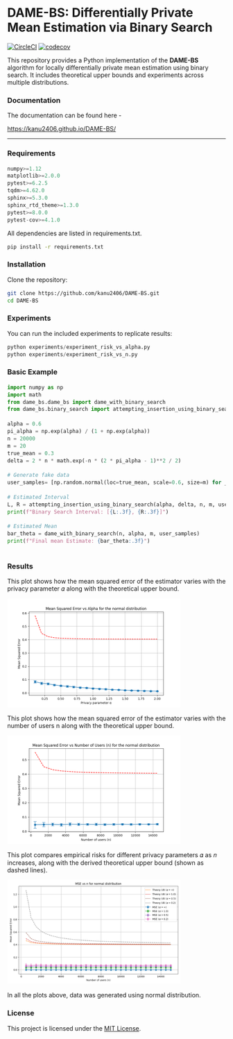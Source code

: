 # DAME-BS: Differentially Private Mean Estimation via Binary Search

[![CircleCI](https://dl.circleci.com/status-badge/img/gh/kanu2406/DAME-BS/tree/main.svg?style=svg&circle-token=CCIPRJ_HwgZxRmn4FC9KWA4t8tmKG_42331c11496c635f99cf9fdd0514727175f5446a)](https://dl.circleci.com/status-badge/redirect/gh/kanu2406/DAME-BS/tree/main) [![codecov](https://codecov.io/gh/kanu2406/DAME-BS/graph/badge.svg?token=LBKGKXDCGV)](https://codecov.io/gh/kanu2406/DAME-BS)

This repository provides a Python implementation of the **DAME-BS** algorithm for locally differentially private mean estimation using binary search. It includes theoretical upper bounds and experiments across multiple distributions.

### Documentation

The documentation can be found here -

https://kanu2406.github.io/DAME-BS/


---

### Requirements

```python
numpy>=1.12
matplotlib>=2.0.0
pytest>=6.2.5
tqdm>=4.62.0
sphinx>=5.3.0
sphinx_rtd_theme>=1.3.0
pytest>=8.0.0
pytest-cov>=4.1.0
```

All dependencies are listed in requirements.txt.


```bash
pip install -r requirements.txt
```

### Installation
Clone the repository:

```bash
git clone https://github.com/kanu2406/DAME-BS.git
cd DAME-BS
```

### Experiments
You can run the included experiments to replicate results:

```python
python experiments/experiment_risk_vs_alpha.py
python experiments/experiment_risk_vs_n.py
```

### Basic Example

```python
import numpy as np
import math
from dame_bs.dame_bs import dame_with_binary_search
from dame_bs.binary_search import attempting_insertion_using_binary_search
 
alpha = 0.6
pi_alpha = np.exp(alpha) / (1 + np.exp(alpha))
n = 20000
m = 20
true_mean = 0.3
delta = 2 * n * math.exp(-n * (2 * pi_alpha - 1)**2 / 2)

# Generate fake data
user_samples= [np.random.normal(loc=true_mean, scale=0.6, size=m) for _ in range(n)]

# Estimated Interval
L, R = attempting_insertion_using_binary_search(alpha, delta, n, m, user_samples)
print(f"Binary Search Interval: [{L:.3f}, {R:.3f}]")

# Estimated Mean
bar_theta = dame_with_binary_search(n, alpha, m, user_samples)
print(f"Final mean Estimate: {bar_theta:.3f}")



```

### Results

This plot shows how the mean squared error of the estimator varies with the privacy parameter 𝛼 along with the theoretical upper bound. 

<img src="docs/figures/risk_vs_alpha/normal_alpha.png" alt="risk_vs_alpha" style="width:400px;"/>

This plot shows how the mean squared error of the estimator varies with the number of users n along with the theoretical upper bound. 

<img src="docs/figures/risk_vs_n/normal_n.png" alt="risk_vs_n" style="width:400px;"/>

This plot compares empirical risks for different privacy parameters 𝛼 as 𝑛 increases, along with the derived theoretical upper bound (shown as dashed lines).

<img src="docs/figures/risk_vs_n_diff_alpha/risk_vs_n_normal_diff_alpha.png" alt="risk_vs_n_diff_alpha" style="width:400px;"/>

In all the plots above, data was generated using normal distribution.

### License

This project is licensed under the [MIT License](LICENSE).



